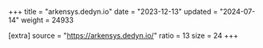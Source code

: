 +++
title = "arkensys.dedyn.io"
date = "2023-12-13"
updated = "2024-07-14"
weight = 24933

[extra]
source = "https://arkensys.dedyn.io/"
ratio = 13
size = 24
+++

